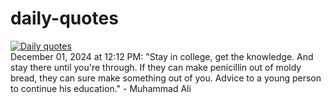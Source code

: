 # daily-quotes
[![Daily quotes](https://github.com/ceepu8/daily-quotes/actions/workflows/daily-quote.yml/badge.svg)](https://github.com/ceepu8/daily-quotes/actions/workflows/daily-quote.yml)<br/>
December 01, 2024 at 12:12 PM: "Stay in college, get the knowledge. And stay there until you're through. If they can make penicillin out of moldy bread, they can sure make something out of you. Advice to a young person to continue his education." - Muhammad Ali
